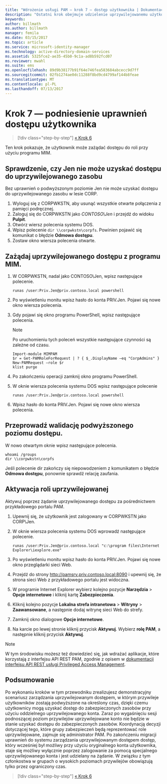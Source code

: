 ```yaml
---
title: "Wdrożenie usługi PAM — krok 7 — dostęp użytkownika | Dokumentacja firmy Microsoft"
description: "Ostatni krok obejmuje udzielenie uprzywilejowanemu użytkownikowi tymczasowego dostępu w celu zademonstrowania, że wdrożenie usługi Privileged Access Management było pomyślne."
keywords: 
author: billmath
ms.author: billmath
manager: femila
ms.date: 03/15/2017
ms.topic: article
ms.service: microsoft-identity-manager
ms.technology: active-directory-domain-services
ms.assetid: 5325fce2-ae35-45b0-9c1a-ad8b592fcd07
ms.reviewer: mwahl
ms.suite: ems
ms.openlocfilehash: 89d9b38177b91f64e746fea583684abcecc9d7ff
ms.sourcegitcommit: 02fb1274ae0dc11288f8bd9cd4799af144b8feae
ms.translationtype: MT
ms.contentlocale: pl-PL
ms.lasthandoff: 07/13/2017
---
```

# <a name="step-7--elevate-a-users-access"></a>Krok 7 — podniesienie uprawnień dostępu użytkownika

>[!div class="step-by-step"]
[« Krok 6 ](step-6-transition-group-to-pam.md)


Ten krok pokazuje, że użytkownik może zażądać dostępu do roli przy użyciu programu MIM.

## <a name="verify-that-jen-cannot-access-the-privileged-resource"></a>Sprawdzenie, czy Jen nie może uzyskać dostępu do uprzywilejowanego zasobu
Bez uprawnień o podwyższonym poziomie Jen nie może uzyskać dostępu do uprzywilejowanego zasobu w lesie CORP.

1. Wyloguj się z CORPWKSTN, aby usunąć wszystkie otwarte połączenia z pamięci podręcznej.
2. Zaloguj się do CORPWKSTN jako *CONTOSO\Jen* i przejdź do widoku **Pulpit**.
3. Otwórz wiersz polecenia systemu DOS.
4. Wpisz polecenie `dir \\corpwkstn\corpfs`. Powinien pojawić się komunikat o błędzie **Odmowa dostępu**.
5. Zostaw okno wiersza polecenia otwarte.

## <a name="request-privileged-access-from-mim"></a>Zażądaj uprzywilejowanego dostępu z programu MIM.
1. W CORPWKSTN, nadal jako CONTOSO\Jen, wpisz następujące polecenie.

    ```
    runas /user:Priv.Jen@priv.contoso.local powershell
    ```

2. Po wyświetleniu monitu wpisz hasło do konta PRIV.Jen. Pojawi się nowe okno wiersza polecenia.
3. Gdy pojawi się okno programu PowerShell, wpisz następujące polecenia.

    > [!NOTE]
    > Po uruchomieniu tych poleceń wszystkie następujące czynności są zależne od czasu.

    ```
    Import-module MIMPAM
    $r = Get-PAMRoleForRequest | ? { $_.DisplayName –eq "CorpAdmins" }
    New-PAMRequest –role $r
    klist purge
    ```

4. Po zakończeniu operacji zamknij okno programu PowerShell.
5. W oknie wiersza polecenia systemu DOS wpisz następujące polecenie

    ```
    runas /user:Priv.Jen@priv.contoso.local powershell
    ```

6. Wpisz hasło do konta PRIV.Jen. Pojawi się nowe okno wiersza polecenia.

## <a name="validate-the-elevated-access"></a>Przeprowadź walidację podwyższonego poziomu dostępu.
W nowo otwartym oknie wpisz następujące polecenia.

```
whoami /groups
dir \\corpwkstn\corpfs
```

Jeśli polecenie dir zakończy się niepowodzeniem z komunikatem o błędzie **Odmowa dostępu**, ponownie sprawdź relację zaufania.

## <a name="activate-the-privileged-role"></a>Aktywacja roli uprzywilejowanej
Aktywuj poprzez żądanie uprzywilejowanego dostępu za pośrednictwem przykładowego portalu PAM.

1. Upewnij się, że użytkownik jest zalogowany w CORPWKSTN jako CORP\Jen.
2. W oknie wiersza polecenia systemu DOS wprowadź następujące polecenie.

    ```
    runas /user:Priv.Jen@priv.contoso.local "c:\program files\Internet Explorer\iexplore.exe"
    ```

3. Po wyświetleniu monitu wpisz hasło do konta PRIV.Jen. Pojawi się nowe okno przeglądarki sieci Web.
4. Przejdź do strony http://pamsrv.priv.contoso.local:8090 i upewnij się, że strona sieci Web z przykładowego portalu jest widoczna.
5. W programie Internet Explorer wybierz kolejno pozycje **Narzędzia** > **Opcje internetowe** i kliknij kartę **Zabezpieczenia**.
6. Kliknij kolejno pozycje **Lokalna strefa intranetowa** > **Witryny** > **Zaawansowane**, a następnie dodaj witrynę sieci Web do strefy.
7. Zamknij okno dialogowe **Opcje internetowe**.
8. Na karcie po lewej stronie kliknij przycisk **Aktywuj**. Wybierz **rolę PAM**, a następnie kliknij przycisk **Aktywuj**.

> [!Note]
> W tym środowisku możesz też dowiedzieć się, jak wdrażać aplikacje, które korzystają z interfejsu API REST PAM, zgodnie z opisem w [dokumentacji interfejsu API REST usługi Privileged Access Management](/microsoft-identity-manager/reference/privileged-access-management-rest-api-reference).

## <a name="summary"></a>Podsumowanie
Po wykonaniu kroków w tym przewodniku zrealizujesz demonstracyjny scenariusz zarządzania uprzywilejowanym dostępem, w którym przywileje użytkowników zostają podwyższone na określony czas, dzięki czemu użytkownicy mogą uzyskać dostęp do zabezpieczonych zasobów przy użyciu oddzielnego uprzywilejowanego konta. Zaraz po wygaśnięciu sesji podnoszącej poziom przywilejów uprzywilejowane konto nie będzie w stanie uzyskać dostępu do zabezpieczonych zasobów. Koordynacją decyzji dotyczącej tego, które grupy zabezpieczeń będą reprezentować role uprzywilejowane, zajmuje się administrator PAM. Po zakończeniu migracji uprawnień do systemu zarządzania uprzywilejowanym dostępem dostęp, który wcześniej był możliwy przy użyciu oryginalnego konta użytkownika, staje się możliwy wyłącznie poprzez zalogowanie za pomocą specjalnego uprzywilejowanego konta i jest udzielany na żądanie. W związku z tym członkostwa w grupach o wysokich poziomach przywilejów obowiązują tylko przez ograniczony czas.

>[!div class="step-by-step"]
[« Krok 6 ](step-6-transition-group-to-pam.md)

